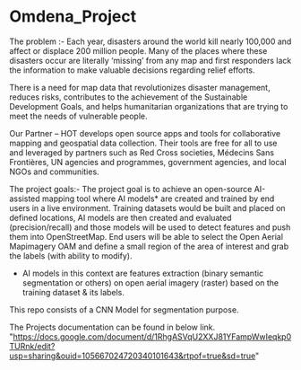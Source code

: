 # Omdena_Project

The problem :-
Each year, disasters around the world kill nearly 100,000 and affect or displace 200 million people. Many of the places where these disasters occur are literally ‘missing’ from any map and first responders lack the information to make valuable decisions regarding relief efforts. 

There is a need for map data that revolutionizes disaster management, reduces risks, contributes to the achievement of the Sustainable Development Goals, and helps humanitarian organizations that are trying to meet the needs of vulnerable people.

Our Partner – HOT develops open source apps and tools for collaborative mapping and geospatial data collection. Their tools are free for all to use and leveraged by partners such as Red Cross societies, Médecins Sans Frontières, UN agencies and programmes, government agencies, and local NGOs and communities.

 

The project goals:-
The project goal is to achieve an open-source AI-assisted mapping tool where AI models* are created and trained by end users in a live environment. Training datasets would be built and placed on defined locations, AI models are then created and evaluated (precision/recall) and those models will be used to detect features and push them into OpenStreetMap. End users will be able to select the Open Aerial Mapimagery OAM and define a small region of the area of interest and grab the labels (with ability to modify).

* AI models in this context are features extraction (binary semantic segmentation or others) on open aerial imagery (raster) based on the training dataset & its labels.

This repo consists of a CNN Model for segmentation purpose.

The Projects documentation can be found in below link. "https://docs.google.com/document/d/1RhgASVqU2XXJ81YFampWwIeqkp0TURnk/edit?usp=sharing&ouid=105667024720340101643&rtpof=true&sd=true"
